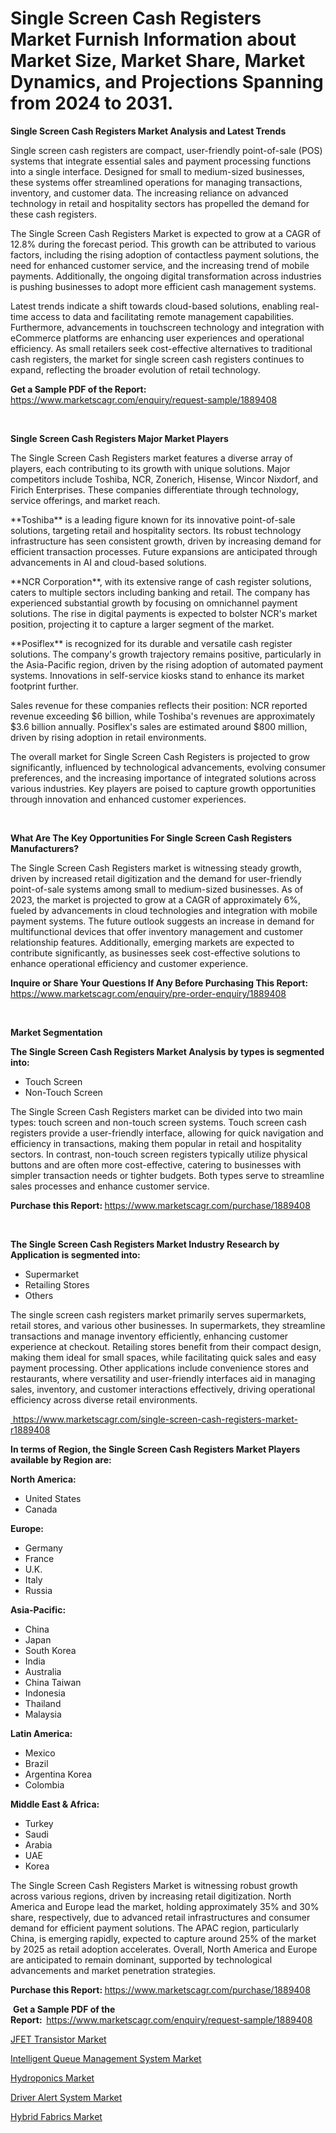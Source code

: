 <p><h1>Single Screen Cash Registers Market Furnish Information about Market Size, Market Share, Market Dynamics, and Projections Spanning from 2024 to 2031.</h1></p><p><strong>Single Screen Cash Registers Market Analysis and Latest Trends</strong></p>
<p><p>Single screen cash registers are compact, user-friendly point-of-sale (POS) systems that integrate essential sales and payment processing functions into a single interface. Designed for small to medium-sized businesses, these systems offer streamlined operations for managing transactions, inventory, and customer data. The increasing reliance on advanced technology in retail and hospitality sectors has propelled the demand for these cash registers.</p><p>The Single Screen Cash Registers Market is expected to grow at a CAGR of 12.8% during the forecast period. This growth can be attributed to various factors, including the rising adoption of contactless payment solutions, the need for enhanced customer service, and the increasing trend of mobile payments. Additionally, the ongoing digital transformation across industries is pushing businesses to adopt more efficient cash management systems.</p><p>Latest trends indicate a shift towards cloud-based solutions, enabling real-time access to data and facilitating remote management capabilities. Furthermore, advancements in touchscreen technology and integration with eCommerce platforms are enhancing user experiences and operational efficiency. As small retailers seek cost-effective alternatives to traditional cash registers, the market for single screen cash registers continues to expand, reflecting the broader evolution of retail technology.</p></p>
<p><strong>Get a Sample PDF of the Report:&nbsp;</strong> <a href="https://www.marketscagr.com/enquiry/request-sample/1889408?utm_campaign=1436&utm_medium=2&utm_source=Github&utm_content=ia&utm_term=24102024&utm_id=single-screen-cash-registers">https://www.marketscagr.com/enquiry/request-sample/1889408</a></p>
<p>&nbsp;</p>
<p><strong>Single Screen Cash Registers Major Market Players</strong></p>
<p><p>The Single Screen Cash Registers market features a diverse array of players, each contributing to its growth with unique solutions. Major competitors include Toshiba, NCR, Zonerich, Hisense, Wincor Nixdorf, and Firich Enterprises. These companies differentiate through technology, service offerings, and market reach.</p><p>**Toshiba** is a leading figure known for its innovative point-of-sale solutions, targeting retail and hospitality sectors. Its robust technology infrastructure has seen consistent growth, driven by increasing demand for efficient transaction processes. Future expansions are anticipated through advancements in AI and cloud-based solutions.</p><p>**NCR Corporation**, with its extensive range of cash register solutions, caters to multiple sectors including banking and retail. The company has experienced substantial growth by focusing on omnichannel payment solutions. The rise in digital payments is expected to bolster NCR's market position, projecting it to capture a larger segment of the market.</p><p>**Posiflex** is recognized for its durable and versatile cash register solutions. The company's growth trajectory remains positive, particularly in the Asia-Pacific region, driven by the rising adoption of automated payment systems. Innovations in self-service kiosks stand to enhance its market footprint further.</p><p>Sales revenue for these companies reflects their position: NCR reported revenue exceeding $6 billion, while Toshiba's revenues are approximately $3.6 billion annually. Posiflex's sales are estimated around $800 million, driven by rising adoption in retail environments.</p><p>The overall market for Single Screen Cash Registers is projected to grow significantly, influenced by technological advancements, evolving consumer preferences, and the increasing importance of integrated solutions across various industries. Key players are poised to capture growth opportunities through innovation and enhanced customer experiences.</p></p>
<p>&nbsp;</p>
<p><strong>What Are The Key Opportunities For Single Screen Cash Registers Manufacturers?</strong></p>
<p><p>The Single Screen Cash Registers market is witnessing steady growth, driven by increased retail digitization and the demand for user-friendly point-of-sale systems among small to medium-sized businesses. As of 2023, the market is projected to grow at a CAGR of approximately 6%, fueled by advancements in cloud technologies and integration with mobile payment systems. The future outlook suggests an increase in demand for multifunctional devices that offer inventory management and customer relationship features. Additionally, emerging markets are expected to contribute significantly, as businesses seek cost-effective solutions to enhance operational efficiency and customer experience.</p></p>
<p><strong>Inquire or Share Your Questions If Any Before Purchasing This Report:</strong> <a href="https://www.marketscagr.com/enquiry/pre-order-enquiry/1889408?utm_campaign=1436&utm_medium=2&utm_source=Github&utm_content=ia&utm_term=24102024&utm_id=single-screen-cash-registers">https://www.marketscagr.com/enquiry/pre-order-enquiry/1889408</a></p>
<p>&nbsp;</p>
<p><strong>Market Segmentation</strong></p>
<p><strong>The Single Screen Cash Registers Market Analysis by types is segmented into:</strong></p>
<p><ul><li>Touch Screen</li><li>Non-Touch Screen</li></ul></p>
<p><p>The Single Screen Cash Registers market can be divided into two main types: touch screen and non-touch screen systems. Touch screen cash registers provide a user-friendly interface, allowing for quick navigation and efficiency in transactions, making them popular in retail and hospitality sectors. In contrast, non-touch screen registers typically utilize physical buttons and are often more cost-effective, catering to businesses with simpler transaction needs or tighter budgets. Both types serve to streamline sales processes and enhance customer service.</p></p>
<p><strong>Purchase this Report:&nbsp;</strong><a href="https://www.marketscagr.com/purchase/1889408?utm_campaign=1436&utm_medium=2&utm_source=Github&utm_content=ia&utm_term=24102024&utm_id=single-screen-cash-registers">https://www.marketscagr.com/purchase/1889408</a></p>
<p>&nbsp;</p>
<p><strong>The Single Screen Cash Registers Market Industry Research by Application is segmented into:</strong></p>
<p><ul><li>Supermarket</li><li>Retailing Stores</li><li>Others</li></ul></p>
<p><p>The single screen cash registers market primarily serves supermarkets, retail stores, and various other businesses. In supermarkets, they streamline transactions and manage inventory efficiently, enhancing customer experience at checkout. Retailing stores benefit from their compact design, making them ideal for small spaces, while facilitating quick sales and easy payment processing. Other applications include convenience stores and restaurants, where versatility and user-friendly interfaces aid in managing sales, inventory, and customer interactions effectively, driving operational efficiency across diverse retail environments.</p></p>
<p><a href="https://www.marketscagr.com/single-screen-cash-registers-market-r1889408?utm_campaign=1436&utm_medium=2&utm_source=Github&utm_content=ia&utm_term=24102024&utm_id=single-screen-cash-registers">&nbsp;https://www.marketscagr.com/single-screen-cash-registers-market-r1889408</a></p>
<p><strong>In terms of Region, the Single Screen Cash Registers Market Players available by Region are:</strong></p>
<p>
    <p> <strong> North America: </strong>
        <ul>
            <li>United States</li>
            <li>Canada</li>
        </ul>
        </p> 
    <p> <strong> Europe: </strong>
        <ul>
            <li>Germany</li>
            <li>France</li>
            <li>U.K.</li>
            <li>Italy</li>
            <li>Russia</li>
        </ul>
        </p> 
    <p> <strong> Asia-Pacific: </strong>
        <ul>
            <li>China</li>
            <li>Japan</li>
            <li>South Korea</li>
            <li>India</li>
            <li>Australia</li>
            <li>China Taiwan</li>
            <li>Indonesia</li>
            <li>Thailand</li>
            <li>Malaysia</li>
        </ul>
        </p> 
    <p> <strong> Latin America: </strong>
        <ul>
            <li>Mexico</li>
            <li>Brazil</li>
            <li>Argentina Korea</li>
            <li>Colombia</li>
        </ul>
        </p> 
    <p> <strong> Middle East & Africa: </strong>
        <ul>
            <li>Turkey</li>
            <li>Saudi</li>
            <li>Arabia</li>
            <li>UAE</li>
            <li>Korea</li>
        </ul>
    </p>
    </p>
<p><p>The Single Screen Cash Registers Market is witnessing robust growth across various regions, driven by increasing retail digitization. North America and Europe lead the market, holding approximately 35% and 30% share, respectively, due to advanced retail infrastructures and consumer demand for efficient payment solutions. The APAC region, particularly China, is emerging rapidly, expected to capture around 25% of the market by 2025 as retail adoption accelerates. Overall, North America and Europe are anticipated to remain dominant, supported by technological advancements and market penetration strategies.</p></p>
<p><strong>Purchase this Report: </strong><a href="https://www.marketscagr.com/purchase/1889408?utm_campaign=1436&utm_medium=2&utm_source=Github&utm_content=ia&utm_term=24102024&utm_id=single-screen-cash-registers">https://www.marketscagr.com/purchase/1889408</a></p>
<p>&nbsp;<strong>Get a Sample PDF of the Report:&nbsp;&nbsp;</strong><a href="https://www.marketscagr.com/enquiry/request-sample/1889408?utm_campaign=1436&utm_medium=2&utm_source=Github&utm_content=ia&utm_term=24102024&utm_id=single-screen-cash-registers">https://www.marketscagr.com/enquiry/request-sample/1889408</a></p>
<p><strong></strong></p>
<p><p><a href="https://www.linkedin.com/pulse/market-dynamics-future-trends-global-jfet-transistor-sector-a5nle?utm_campaign=1436&utm_medium=2&utm_source=Github&utm_content=ia&utm_term=24102024&utm_id=single-screen-cash-registers">JFET Transistor Market</a></p><p><a href="https://www.linkedin.com/pulse/intelligent-queue-management-system-market-global-analysis-vhfve?utm_campaign=1436&utm_medium=2&utm_source=Github&utm_content=ia&utm_term=24102024&utm_id=single-screen-cash-registers">Intelligent Queue Management System Market</a></p><p><a href="https://www.linkedin.com/pulse/hydroponics-industry-resonance-126-amplification-across-domains-jedge?utm_campaign=1436&utm_medium=2&utm_source=Github&utm_content=ia&utm_term=24102024&utm_id=single-screen-cash-registers">Hydroponics Market</a></p><p><a href="https://www.linkedin.com/pulse/key-drivers-driver-alert-system-market-trends-future-js37e?utm_campaign=1436&utm_medium=2&utm_source=Github&utm_content=ia&utm_term=24102024&utm_id=single-screen-cash-registers">Driver Alert System Market</a></p><p><a href="https://www.linkedin.com/pulse/hybrid-fabrics-market-velocity-75-cagr-trajectory-2024-2031-xwgqe?utm_campaign=1436&utm_medium=2&utm_source=Github&utm_content=ia&utm_term=24102024&utm_id=single-screen-cash-registers">Hybrid Fabrics Market</a></p></p>